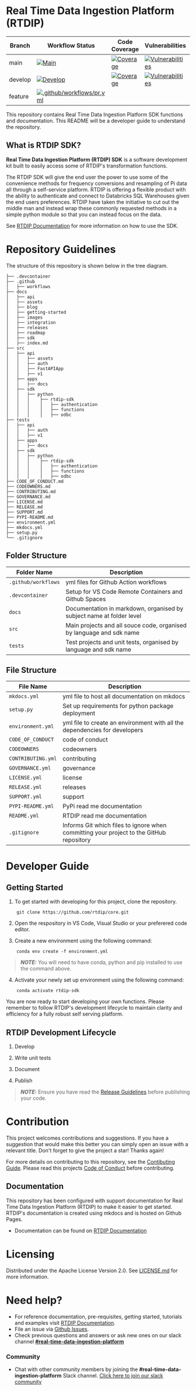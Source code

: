 # Real Time Data Ingestion Platform (RTDIP)

| Branch | Workflow Status | Code Coverage | Vulnerabilities | Bugs |
|--------|-----------------|---------------|----------|------|
| main | [![Main](https://github.com/rtdip/core/actions/workflows/main.yml/badge.svg?branch=develop)](https://github.com/rtdip/core/actions/workflows/main.yml) | [![Coverage](https://sonarcloud.io/api/project_badges/measure?project=rtdip_core&metric=coverage&branch=main)](https://sonarcloud.io/summary/new_code?id=rtdip_core) | [![Vulnerabilities](https://sonarcloud.io/api/project_badges/measure?project=rtdip_core&metric=vulnerabilities&branch=main)](https://sonarcloud.io/summary/new_code?id=rtdip_core) | [![Bugs](https://sonarcloud.io/api/project_badges/measure?project=rtdip_core&metric=bugs&branch=main)](https://sonarcloud.io/summary/new_code?id=rtdip_core) |
| develop | [![Develop](https://github.com/rtdip/core/actions/workflows/develop.yml/badge.svg)](https://github.com/rtdip/core/actions/workflows/develop.yml) | [![Coverage](https://sonarcloud.io/api/project_badges/measure?project=rtdip_core&metric=coverage&branch=develop)](https://sonarcloud.io/summary/new_code?id=rtdip_core) | [![Vulnerabilities](https://sonarcloud.io/api/project_badges/measure?project=rtdip_core&metric=vulnerabilities&branch=develop)](https://sonarcloud.io/summary/new_code?id=rtdip_core) | [![Bugs](https://sonarcloud.io/api/project_badges/measure?project=rtdip_core&metric=bugs&branch=develop)](https://sonarcloud.io/summary/new_code?id=rtdip_core) |
| feature | [![.github/workflows/pr.yml](https://github.com/rtdip/core/actions/workflows/pr.yml/badge.svg)](https://github.com/rtdip/core/actions/workflows/pr.yml) |

This repository contains Real Time Data Ingestion Platform SDK functions and documentation. This README will be a developer guide to understand the repository.

## What is RTDIP SDK?

​​**Real Time Data Ingestion Platform (RTDIP) SDK** is a software development kit built to easily access some of RTDIP's transformation functions.

The RTDIP SDK will give the end user the power to use some of the convenience methods for frequency conversions and resampling of Pi data all through a self-service platform. RTDIP is offering a flexible product with the ability to authenticate and connect to Databricks SQL Warehouses given the end users preferences. RTDIP have taken the initiative to cut out the middle man and instead wrap these commonly requested methods in a simple python module so that you can instead focus on the data. 

See [RTDIP Documentation](https://www.rtdip.io/) for more information on how to use the SDK.

# Repository Guidelines
The structure of this repository is shown below in the tree diagram.

    ├── .devcontainer
    ├── .github
    │   ├── workflows
    ├── docs
    │   ├── api
    │   ├── assets
    │   ├── blog
    │   ├── getting-started
    │   ├── images
    │   ├── integration
    │   ├── releases
    │   ├── roadmap
    │   ├── sdk
    │   ├── index.md
    ├── src
    │   ├── api
    │   │   ├── assets
    │   │   ├── auth
    │   │   ├── FastAPIApp
    │   │   ├── v1
    │   ├── apps
    │   │   ├── docs
    │   ├── sdk
    │   │   ├── python
    │   │   │    ├── rtdip-sdk
    │   │   │    │   ├── authentication
    │   │   │    │   ├── functions
    │   │   │    │   ├── odbc
    ├── tests
    │   ├── api
    │   │   ├── auth
    │   │   ├── v1
    │   ├── apps
    │   │   ├── docs
    │   ├── sdk
    │   │   ├── python
    │   │   │    ├── rtdip-sdk
    │   │   │    │   ├── authentication
    │   │   │    │   ├── functions
    │   │   │    │   ├── odbc
    ├── CODE_OF_CONDUCT.md  
    ├── CODEOWNERS.md 
    ├── CONTRIBUTING.md
    ├── GOVERNANCE.md
    ├── LICENSE.md
    ├── RELEASE.md
    ├── SUPPORT.md
    ├── PYPI-README.md
    ├── environment.yml
    ├── mkdocs.yml
    ├── setup.py   
    └── .gitignore

## Folder Structure

| Folder Name        | Description                                                          |
|--------------------|----------------------------------------------------------------------|
|`.github/workflows` | yml files for Github Action workflows                                | 
|`.devcontainer`     | Setup for VS Code Remote Containers and Github Spaces                |
|`docs`              | Documentation in markdown, organised by subject name at folder level |
|`src`               | Main projects and all souce code, organised by language and sdk name |
|`tests`             | Test projects and unit tests, organised by language and sdk name     |

## File Structure

| File Name        | Description                                                                             |
|------------------|-----------------------------------------------------------------------------------------|
|`mkdocs.yml`      | yml file to host all documentation on mkdocs                                            |
|`setup.py`        | Set up requirements for python package deployment                                       |
|`environment.yml` | yml file to create an environment with all the dependencies for developers              |
|`CODE_OF_CONDUCT` | code of conduct                                                                         |
|`CODEOWNERS`      | codeowners                                                                              |
|`CONTRIBUTING.yml`| contributing                                                                            |
|`GOVERNANCE.yml`  | governance                                                                              |
|`LICENSE.yml`     | license                                                                                 |
|`RELEASE.yml`     | releases                                                                                |
|`SUPPORT.yml`     | support                                                                                 |
|`PYPI-README.yml` | PyPi read me documentation                                                              |
|`README.yml`      | RTDIP read me documentation                                                             |
|`.gitignore`      | Informs Git which files to ignore when committing your project to the GitHub repository |

# Developer Guide

## Getting Started 

1) To get started with developing for this project, clone the repository. 
```
    git clone https://github.com/rtdip/core.git
```
2) Open the respository in VS Code, Visual Studio or your preferered code editor.

3) Create a new environment using the following command:
```
    conda env create -f environment.yml
```

> **_NOTE:_**  You will need to have conda, python and pip installed to use the command above.

4) Activate your newly set up environment using the following command:
```
    conda activate rtdip-sdk
```
You are now ready to start developing your own functions. Please remember to follow RTDIP's development lifecycle to maintain clarity and efficiency for a fully robust self serving platform. 
    
## RTDIP Development Lifecycle

1) Develop

2) Write unit tests

3) Document

4) Publish

> **_NOTE:_**  Ensure you have read the [Release Guidelines](RELEASE.md) before publishing your code.

# Contribution
This project welcomes contributions and suggestions. If you have a suggestion that would make this better you can simply open an issue with a relevant title. Don't forget to give the project a star! Thanks again!

For more details on contributing to this repository, see the [Contibuting Guide](https://github.com/rtdip/core/blob/develop/CONTRIBUTING.md). Please read this projects [Code of Conduct](https://github.com/rtdip/core/blob/develop/CODE_OF_CONDUCT.md) before contributing.

## Documentation
This repository has been configured with support documentation for Real Time Data Ingestion Platform (RTDIP) to make it easier to get started. RTDIP's documentation is created using mkdocs and is hosted on Github Pages.

* Documentation can be found on [RTDIP Documentation](https://www.rtdip.io/)

# Licensing

Distributed under the Apache License Version 2.0. See [LICENSE.md](https://github.com/rtdip/core/blob/develop/LICENSE.md) for more information.

# Need help?
* For reference documentation, pre-requisites, getting started, tutorials and examples visit [RTDIP Documentation](https://www.rtdip.io/). 
* File an issue via [Github Issues](https://github.com/rtdip/core/issues).
* Check previous questions and answers or ask new ones on our slack channel [**#real-time-data-ingestion-platform**](https://join.slack.com/t/lfenergy/shared_invite/zt-1ilkyecnq-8TDP6pzZXnmx1o0Lc~kMcA)

### Community
* Chat with other community members by joining the **#real-time-data-ingestion-platform** Slack channel. [Click here to join our slack community](https://join.slack.com/t/lfenergy/shared_invite/zt-1ilkyecnq-8TDP6pzZXnmx1o0Lc~kMcA)
